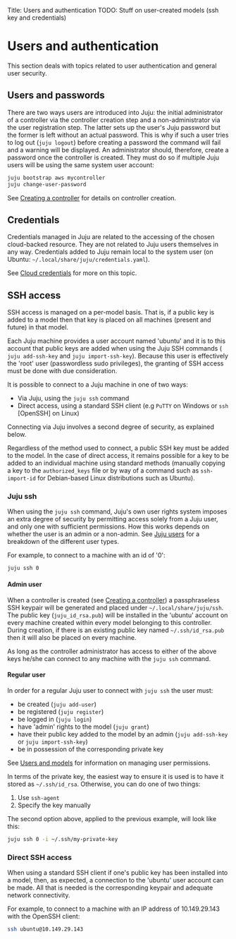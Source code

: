 Title: Users and authentication
TODO:  Stuff on user-created models (ssh key and credentials)


# Users and authentication

This section deals with topics related to user authentication and general user
security.


## Users and passwords

There are two ways users are introduced into Juju: the initial administrator of
a controller via the controller creation step and a non-administrator via the
user registration step. The latter sets up the user's Juju password but the
former is left without an actual password.  This is why if such a user tries to
log out (`juju logout`) before creating a password the command will fail and a
warning will be displayed. An administrator should, therefore, create a
password once the controller is created. They must do so if multiple Juju users
will be using the same system user account:

```bash
juju bootstrap aws mycontroller
juju change-user-password
```

See [Creating a controller][controllers-creating] for details on controller
creation.

## Credentials

Credentials managed in Juju are related to the accessing of the chosen
cloud-backed resource. They are not related to Juju users themselves in any
way. Credentials added to Juju remain local to the system user (on Ubuntu:
`~/.local/share/juju/credentials.yaml`).

See [Cloud credentials][credentials] for more on this topic.

## SSH access

SSH access is managed on a per-model basis. That is, if a public key is added
to a model then that key is placed on all machines (present and future) in that
model.

Each Juju machine provides a user account named 'ubuntu' and it is to this
account that public keys are added when using the Juju SSH commands (
`juju add-ssh-key` and `juju import-ssh-key`). Because this user is effectively
the 'root' user (passwordless sudo privileges), the granting of SSH access must
be done with due consideration.

It is possible to connect to a Juju machine in one of two ways:

- Via Juju, using the `juju ssh` command
- Direct access, using a standard SSH client (e.g `PuTTY` on Windows or `ssh`
  [OpenSSH] on Linux)

Connecting via Juju involves a second degree of security, as explained below.

Regardless of the method used to connect, a public SSH key must be added to the
model. In the case of direct access, it remains possible for a key to be added
to an individual machine using standard methods (manually copying a key to the
`authorized_keys` file or by way of a command such as `ssh-import-id` for
Debian-based Linux distributions such as Ubuntu).

### Juju ssh
 
When using the `juju ssh` command, Juju's own user rights system imposes an
extra degree of security by permitting access solely from a Juju user, and only
one with sufficient permissions. How this works depends on whether the user is
an admin or a non-admin. See [Juju users][users] for a breakdown of the
different user types.

For example, to connect to a machine with an id of '0':

```bash
juju ssh 0
```

#### Admin user

When a controller is created (see
[Creating a controller][controllers-creating]) a passphraseless SSH keypair
will be generated and placed under `~/.local/share/juju/ssh`. The public key
(`juju_id_rsa.pub`) will be installed in the 'ubuntu' account on every machine
created within every model belonging to this controller. During creation, if
there is an existing public key named `~/.ssh/id_rsa.pub` then it will also be
placed on every machine.

As long as the controller administrator has access to either of the above keys
he/she can connect to any machine with the `juju ssh` command.

#### Regular user

In order for a regular Juju user to connect with `juju ssh` the user must:

- be created (`juju add-user`)
- be registered (`juju register`)
- be logged in (`juju login`)
- have 'admin' rights to the model (`juju grant`)
- have their public key added to the model by an admin (`juju add-ssh-key` or
  `juju import-ssh-key`)
- be in possession of the corresponding private key

See [Users and models][models-users] for information on managing user
permissions.

In terms of the private key, the easiest way to ensure it is used is to have it
stored as `~/.ssh/id_rsa`. Otherwise, you can do one of two things:

 1. Use `ssh-agent`
 1. Specify the key manually

The second option above, applied to the previous example, will look like this:

```bash
juju ssh 0 -i ~/.ssh/my-private-key
```

### Direct SSH access

When using a standard SSH client if one's public key has been installed into a
model, then, as expected, a connection to the 'ubuntu' user account can be
made. All that is needed is the corresponding keypair and adequate network
connectivity. 

For example, to connect to a machine with an IP address of 10.149.29.143 with
the OpenSSH client:

```bash
ssh ubuntu@10.149.29.143
```


<!-- LINKS -->

[controllers-creating]: ./controllers-creating.html
[credentials]: ./credentials.html
[users]: ./users.html
[models]: ./models.html
[models-users]: ./users-models.html
